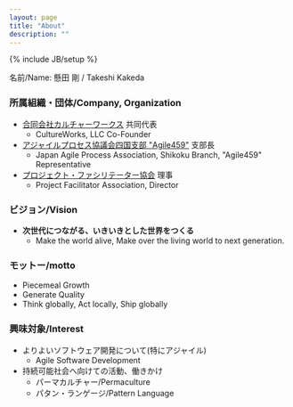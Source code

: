 ```yaml
---
layout: page
title: "About"
description: ""
---
```

{% include JB/setup %}

名前/Name: 懸田 剛 / Takeshi Kakeda

### 所属組織・団体/Company, Organization
* [合同会社カルチャーワークス](http://wwww.cultureworks.jp/)  共同代表
  * CultureWorks, LLC Co-Founder
* [アジャイルプロセス協議会四国支部 "Agile459"](https://sites.google.com/site/agile459/) 支部長
  * Japan Agile Process Association, Shikoku Branch, "Agile459" Representative
* [プロジェクト・ファシリテーター協会](http://www.pf-i.org/) 理事
  * Project Facilitator Association, Director

### ビジョン/Vision

* **次世代につながる、いきいきとした世界をつくる**
  * Make the world alive, Make over the living world to next generation.

### モットー/motto

* Piecemeal Growth
* Generate Quality
* Think globally, Act locally, Ship globally

### 興味対象/Interest

* よりよいソフトウェア開発について(特にアジャイル)
  * Agile Software Development
* 持続可能社会へ向けての活動、働きかけ
  * パーマカルチャー/Permaculture
  * パタン・ランゲージ/Pattern Language
